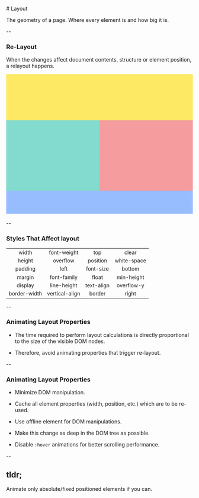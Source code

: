 # Layout

The geometry of a page. Where every element is and how big it is.

--

### Re-Layout

When the changes affect document contents, structure or element position, a relayout happens.

![re-layout](img/re-layout.gif)

--

### Styles That Affect layout

|   | | | |
|:------------:|:-------------:|:-------------:|:-------------:|
| width        | font-weight   |  top          |     clear     |
| height       | overflow      |  position     | white-space   |
| padding      | left          |  font-size    | bottom        |
| margin       | font-family   |  float        | min-height    |
| display      | line-height   |  text-align   | overflow-y    |
| border-width | vertical-align|  border       | right         |

--

### Animating Layout Properties

- The time required to perform layout calculations is directly proportional to the size of the visible DOM nodes.

- Therefore, avoid animating properties that trigger re-layout.

--

### Animating Layout Properties

- Minimize DOM manipulation.

- Cache all element properties (width, position, etc.) which are to be re-used.

- Use offline element for DOM manipulations.

- Make this change as deep in the DOM tree as possible.

- Disable `:hover` animations for better scrolling performance.

--

## tldr;

Animate only absolute/fixed positioned elements if you can.
